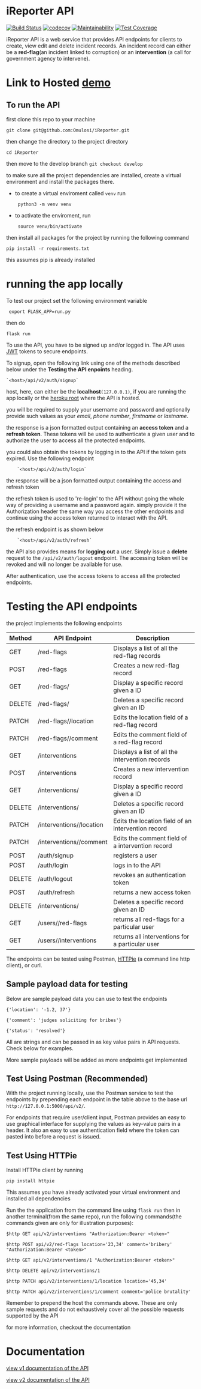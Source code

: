 # iReporter API
[![Build Status](https://travis-ci.com/Omulosi/iReporter.svg?branch=bg-fix-delete-endpoint-162660020)](https://travis-ci.com/Omulosi/iReporter)
[![codecov](https://codecov.io/gh/Omulosi/iReporter/branch/bg-fix-delete-endpoint-162660020/graph/badge.svg)](https://codecov.io/gh/Omulosi/iReporter)
[![Maintainability](https://api.codeclimate.com/v1/badges/2cfcccc9d11dacc989c3/maintainability)](https://codeclimate.com/github/Omulosi/iReporter/maintainability)
[![Test Coverage](https://api.codeclimate.com/v1/badges/2cfcccc9d11dacc989c3/test_coverage)](https://codeclimate.com/github/Omulosi/iReporter/test_coverage)


iReporter API is a web service that provides API endpoints for clients to create, view edit and delete incident records. An incident record can either be a **red-flag**(an incident linked to corruption) or an **intervention** (a call for  government agency to intervene).


# Link to Hosted [demo](https://iwhistler.herokuapp.com)

## To run the API  ##
first clone this repo to your machine

 ``` git clone git@github.com:Omulosi/iReporter.git ```

then change the directory to the project directory

``` cd iReporter ```

then move to the develop branch
    ``` git checkout develop ```

to make sure all the project dependencies are installed, create a virtual environment and install the packages there.

* to create a virtual enviroment called `venv` run


    ``` python3 -m venv venv```

* to activate the enviroment, run

    ``` source venv/bin/activate```

then install all packages for the project by running the following command

``` pip install -r requirements.txt ```

this assumes pip is already installed

# running the app locally
To test our project set the following environment variable

``` export FLASK_APP=run.py```

then do

``` flask run ```

To use the API, you have to be signed up and/or logged in. The API uses [JWT](https://flask-jwt-extended.readthedocs.io) tokens to secure endpoints.

To signup, open the following link using one of the methods described below under the **Testing the API enpoints** heading.

    `<host>/api/v2/auth/signup`

host, here, can either be the **localhost**`(127.0.0.1)`, if you are running the app locally or the [heroku root](https://iwhistler.herokuapp.com) where the API is hosted.

you will be required to supply your username and password and optionally provide such values as your *email*, *phone number*, *firstname* or *lastname*.

the response is a json formatted output containing an **access token** and a **refresh token**. These tokens will be used to authenticate a given user and to authorize the user to access all the protected endpoints.

you could also obtain the tokens by logging in to the API if the token gets expired. Use the following endpoint

        `<host>/api/v2/auth/login`

the response will be a json formatted output containing the access and refresh token

the refresh token is used to 're-login' to the API without going the whole way of providing a username and a password again. simply provide it the Authorization header the same way you access the other endpoints and continue using the access token returned to interact with the API.

the refresh endpoint is as shown below

        `<host>/api/v2/auth/refresh`

the API also provides means for **logging out** a user. Simply issue a **delete** request to the `/api/v2/auth/logout` endpoint. The accessing token will be revoked and will no longer be available for use.

After authentication, use the access tokens to access all the protected endpoints.

# Testing the API endpoints

the project implements the following endpoints

|Method | API Endpoint | Description|
|-------|--------------|------------|
|GET | /red-flags | Displays a list of all the red-flag records|
|POST | /red-flags | Creates a new red-flag record|
|GET | /red-flags/<id> | Display a specific record given a ID|
|DELETE | /red-flags/<id>| Deletes a specific record given an ID|
|PATCH | /red-flags/<id>/location| Edits the location field of a red-flag record|
| PATCH | /red-flags/<id>/comment| Edits the comment field of a red-flag record|
|GET | /interventions | Displays a list of all the intervention records|
|POST | /interventions | Creates a new intervention record|
|GET | /interventions/<id>| Display a specific record given a ID|
|DELETE | /interventions/<id>| Deletes a specific record given an ID|
|PATCH | /interventions/<id>/location | Edits the location field of an intervention record|
| PATCH | /interventions/<id>/comment| Edits the comment field of a intervention record|
|POST | /auth/signup | registers a user|
|POST | /auth/login | logs in to the API |
|DELETE | /auth/logout| revokes an authentication token|
|POST | /auth/refresh| returns a new access token|
|DELETE | /interventions/<id>| Deletes a specific record given an ID|
|GET | /users/<id>/red-flags | returns all red-flags for a particular user|
|GET | /users/<id>/interventions| returns all interventions for a particular user|

The endpoints can be tested using Postman, [HTTPie](https://httpie.org/doc) (a command line http client), or curl.

## Sample payload data for testing

Below are sample payload data you can use to test the endpoints

`{'location': '-1.2, 37'}`

`{'comment': 'judges soliciting for bribes'}`

`{'status': 'resolved'}`

All are strings and can be passed in as key value pairs in API requests. Check below for examples.

More sample payloads will be added as more endpoints get implemented

## Test Using **Postman** (Recommended)
With the project running locally, use the Postman service to test the endpoints by prepending each endpoint in the table above to the base url `http://127.0.0.1:5000/api/v2/`.

For endpoints that require user/client input, Postman provides an easy to use graphical interface for supplying the values as key-value pairs in a header. It also an easy to use authentication field where the token can pasted into before a request is issued.

## Test Using HTTPie

Install HTTPie client by running

`pip install httpie`

This assumes you have already activated your virtual environment and installed all dependencies

Run the the application from the command line using `flask run` then in another terminal(from the same repo), run the following commands(the commands given are only for illustration purposes):

`$http GET api/v2/interventions "Authorization:Bearer <token>"`

`$http POST api/v2/red-flags location='23,34' comment='bribery' "Authorization:Bearer <token>"`

`$http GET api/v2/interventions/1 "Authorization:Bearer <token>"`

`$http DELETE api/v2/interventions/1`

`$http PATCH api/v2/interventions/1/location location='45,34'`

`$http PATCH api/v2/interventions/1/comment comment='police brutality'`

Remember to prepend the host the commands above. These are only sample requests and do not exhaustively cover all the possible requests supported by the API

for more information, checkout the documentation

# Documentation

[view v1 documentation of the API]()

[view v2 documentation of the API]()
